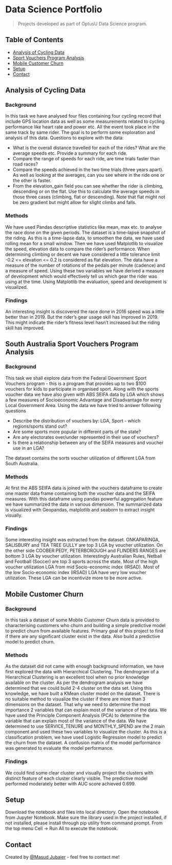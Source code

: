 # Data Science Portfolio

> Projects developed as part of OptusU Data Science program.

## Table of Contents
* [Analysis of Cycling Data](#portfolio-1---analysis-of-cycling-data)
* [Sport Vouchers Program Analysis](#portfolio-2---sport-vouchers-program-analysis)
* [Mobile Customer Churn](#portfolio-3---mobile-customer-churn)
* [Setup](#setup)
* [Contact](#contact)

## Analysis of Cycling Data

### Background
In this task we have analysed four files containing four cycling record that include GPS location data as well as some measurements related to cycling performance like heart rate and power etc. All the event took place in the same track by same rider. The goal is to perform some exploration and analysis of this data. Questions to explore with the data:

- What is the overall distance travelled for each of the rides? What are the average speeds etc. Provide a summary for each ride.
- Compare the range of speeds for each ride, are time trials faster than road races?
- Compare the speeds achieved in the two time trials (three years apart). As well as looking at the averages, can you see where in the ride one or the other is faster.
- From the elevation_gain field you can see whether the rider is climbing, descending or on the flat. Use this to calculate the average speeds in those three cases (climbing, flat or descending). Note that flat might not be zero gradient but might allow for slight climbs and falls.

### Methods
We have used Pandas descriptive statistics like mean, max etc. to analyse the race done on the given periods. The dataset is a time-lapse snapshot of the riding. As this is a time-lapse data, to smoothen the data, we have used rolling mean for a small window. Then we have used Matplotlib to visualize the speed, elevation data to compare the rider’s performance. When determining climbing or decent we have considered a little tolerance limit -0.2 <= elevation <= 0.2 is considered as flat elevation. The data have a measure of the number of rotations of the pedals per minute (cadence) and a measure of speed. Using these two variables we have derived a measure of development which would effectively tell us which gear the rider was using at the time. Using Matplotlib the evaluation, speed and development is visualized.

### Findings
An interesting insight is discovered the race done in 2016 speed was a little better than in 2019. But the rider’s gear usage skill has improved in 2019. This might indicate the rider’s fitness level hasn’t increased but the riding skill has improved.

## South Australia Sport Vouchers Program Analysis

### Background
This task we shall explore data from the Federal Government Sport Vouchers program - this is a program that provides up to two $100 vouchers for kids to participate in organised sport. Along with the sports voucher data we have also given with ABS SEIFA data by LGA which shows a few measures of Socioeconomic Advantage and Disadvantage for every Local Government Area. Using the data we have tried to answer following questions

- Describe the distribution of vouchers by: LGA, Sport - which regions/sports stand out?
- Are some sports more popular in different parts of the state?
- Are any electorates over/under represented in their use of vouchers?
- Is there a relationship between any of the SEIFA measures and voucher use in an LGA?

The dataset contains the sorts voucher utilization of different LGA from South Australia.

### Methods
At first the ABS SEIFA data is joined with the vouchers dataframe to create one master data frame containing both the voucher data and the SEIFA measures. With this dataframe using pandas powerful aggregation feature we have summarized the data in various dimension. The summarized data is visualized with Geopandas, matplotlib and seaborn to extract insight visually.

### Findings
Some interesting insight was extracted from the dataset. ONKAPARINGA, SALISBURY and TEA TREE GULLY are top 3 LGA by voucher utilization. On the other side COOBER PEDY, PETERBOROUGH and FLINDERS RANGES are bottom 3 LGA by voucher utilization. Interestingly Australian Rules, Netball and Football (Soccer) are top 3 sports across the state. Most of the high voucher utilization LGA from mid Socio-economic index (IRSAD). Most of the low Socio-economic index (IRSAD) LGA have very low voucher utilization. These LGA can be incentivize more to be more active. 

## Mobile Customer Churn

### Background
In this task a dataset of some Mobile Customer Churn data is provided to characterising customers who churn and building a simple predictive model to predict churn from available features. Primary goal of this project to find if there are any significant cluster exist in the data. Also build a predictive model to predict churn.

### Methods
As the dataset did not came with enough background information, we have first explored the data with Hierarchical Clustering. The dendrogram of a Hierarchical Clustering is an excellent tool when no prior knowledge available on the cluster. As per the dendrogram analysis we have determined that we could build 2-4 cluster on the data set. Using this knowledge, we have built a KMean cluster model on the dataset. There is no suitable method to visualize the cluster if there are more than 3 dimensions on the dataset. That why we need to determine the most importance 2 variables that can explain most of the variance of the data. We have used the Principle Component Analysis (PCA) to determine the variable that can explain most of the variance of the data. We have determined to use SERVICE_TENURE and MONTHLY_SPEND are the 2 main component and used these two variables to visualize the cluster. 
As this is a classification problem, we have used Logistic Regression model to predict the churn from the dataset. A confusion matrix of the model performance was generated to evaluate the model performance. 

### Findings
We could find some clear cluster and visually project the clusters with distinct feature of each cluster clearly visible. The predictive model performed moderately better with AUC score achieved 0.699.

## Setup
Download the notebook and files into local directory. Open the notebook from Jupyter Notebook. Make sure the library used in the project installed, if not installed, please install through pip utility from command prompt. From the top menu Cell -> Run All to execute the notebook. 

## Contact
Created by [@Masud Jubaier](mailto:jubaier@gmail.com) - feel free to contact me!
